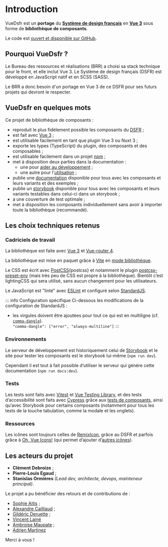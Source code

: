 # Introduction

VueDsfr est un **portage** du **[Système de design français][dsfr]**
en **[Vue 3][vue3]** sous forme de **bibliothèque de composants**.

Le code est [ouvert et disponible sur GitHub][github-vue-dsfr].

## Pourquoi VueDsfr ?

Le Bureau des ressources et réalisations (BRR) a choisi sa stack technique pour le front, et elle inclut
Vue 3. Le Système de design français (DSFR) est développé en JavaScript natif et en SCSS (SASS).

Le BRR a donc besoin d'un portage en Vue 3 de ce DSFR pour ses futurs projets qui devront le respecter.

## VueDsfr en quelques mots

Ce projet de bibliothèque de composants :

- reproduit le plus fidèlement possible les composants du [DSFR][dsfr] ;
- est fait avec [Vue 3][vue3] ;
- est utilisable facilement en tant que plugin Vue 3 ou Nuxt 3 ;
- exporte les types (TypeScript) du plugin, des composants et des composables ;
- est utilisable facilement dans un projet [npm][vue-dsfr-npm] ;
- met à disposition deux parties dans la documentation :
  - une pour [aider au développement](/?path=/story/docs-3-guide-du-développeur--page) ;
  - une autre pour l'[utilisation](/?path=/story/docs-2-guide-d-utilisation--page) ;
- publie une [documentation][vue-dsfr] disponible pour tous avec les composants et leurs variants et des exemples ;
- publie un [storybook][storybook-vue-dsfr] disponible pour tous avec les composants et leurs variants testables dans celui-ci dans un storybook ;
- a une couverture de test optimale ;
- met à disposition les composants individuellement sans avoir à importer toute la bibliothèque (recommandé).

## Les choix techniques retenus

### Cadriciels de travail

La bibliothèque est faite avec [Vue 3][vue3] et [Vue-router 4][vue-router].

La bibliothèque est mise en paquet grâce à [Vite][vite] en [mode bibliothèque][vite-library-mode].

Le CSS est écrit avec [PostCSS]{postcss} et notamment le plugin [postcss-preset-env][postcss-preset-env] (mais très peu de CSS est propre à la bibliothèque). Bientôt c’est lightingCSS qui sera utilisé, sans aucun changement pour les utilisateurs.

Le JavaScript est "linté" avec [ESLint][eslint] et configuré selon [StandardJS][standard-js].

::: info Configuration spécifique
Ci-dessous les modifications de la configuration de StandardJS :

- les virgules doivent être ajoutées pour tout ce qui est en multiligne (cf. [`comma-dangle`][eslint-comma-dangle]).\
`"comma-dangle": ["error", "always-multiline"]`
:::

### Environnements

Le serveur de développement est historiquement celui de [Storybook][storybook] et le site pour tester les composants est le storybook lui-même (`npm run dev`).

Cependant il est tout à fait possible d’utiliser le serveur qui génère cette documentation (`npm run docs:dev`).

### Tests

Les tests sont faits avec [Vitest][vitest] et [Vue Testing Library][vue-testing-library], et des tests d’accessibilité sont faits avec [Cypress][cypress] grâce aux [tests de composants][cypress-component-testing], ainsi qu’avec Storybook pour certains composants (notamment pour tous les tests de la touche tabulation, comme la modale et les onglets).

### Ressources

Les icônes sont toujours celles de [RemixIcon][remixicon], grâce au DSFR et parfois grâce à [Oh, Vue Icons!][oh-vue-icons] (qui permet d’ajouter d’[autres icônes](./icones.md)).

## Les acteurs du projet

- **Clément Debroize** ;
- **Pierre-Louis Egaud** ;
- **Stanislas Ormières** *(Lead dev, architecte, devops, mainteneur principal)*.

Le projet a pu bénéficier des retours et de contributions de :

- [Sophie Aitis][github-user-sophieaitis] ;
- [Alexandre Cailliaud][github-user-cailliaud] ;
- [Gildéric Deruette][github-user-gideruette] ;
- [Vincent Lainé][github-user-vincentlaine]
- [Ambroise Maupate][github-user-ambroisemaupate] ;
- [Adrien Martinez][github-user-adrylen]

Merci à vous !

<!-- Variables -->

[github-user-sophieaitis]: https://github.com/sophieaitis
[github-user-cailliaud]: https://github.com/cailliaud
[github-user-adrylen]: https://github.com/adrylen
[github-user-gideruette]: https://github.com/gideruette
[github-user-vincentlaine]: https://github.com/vincentlaine
[github-user-ambroisemaupate]: https://github.com/ambroisemaupate

[github-vue-dsfr]: https://github.com/dnum-mi/vue-dsfr/

[dsfr]: https://www.systeme-de-design.gouv.fr/
[vue-dsfr]: https://vue-ds.fr/
[storybook-vue-dsfr]: https://storybook.vue-ds.fr/
[vue-dsfr-npm]: https://www.npmjs.com/package/@gouvminint/vue-dsfr/

[cypress]: https://www.cypress.io/
[cypress-component-testing]: https://docs.cypress.io/guides/component-testing/introduction
[eslint]: https://eslint.org/
[eslint-comma-dangle]: https://eslint.org/docs/rules/comma-dangle#options
[oh-vue-icons]: https://github.com/Renovamen/oh-vue-icons/
[postcss]: https://postcss.org/
[postcss-preset-env]: https://preset-env.cssdb.org/
[remixicon]: https://remixicon.com/
[standard-js]: https://standardjs.org/
[storybook]: https://storybook.js.org/
[vite]: https://vitejs.dev/
[vite-library-mode]: https://vitejs.dev/guide/build.html#library-mode
[vitest]: https://vitest.dev/
[vue3]: https://v3.vuejs.org/
[vue-router]: https://router.vuejs.org/
[vue-testing-library]: https://testing-library.com/docs/vue-testing-library/intro/
